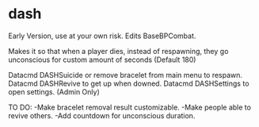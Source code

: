 # dash
Early Version, use at your own risk. Edits BaseBPCombat.

Makes it so that when a player dies, instead of respawning, they go unconscious for custom amount of seconds (Default 180)

Datacmd DASHSuicide or remove bracelet from main menu to respawn.
Datacmd DASHRevive to get up when downed.
Datacmd DASHSettings to open settings. (Admin Only)

TO DO:
-Make bracelet removal result customizable.
-Make people able to revive others.
-Add countdown for unconscious duration.

